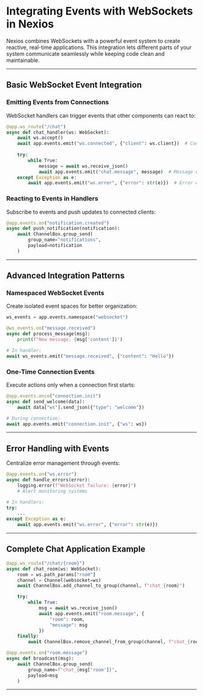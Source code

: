# **Integrating Events with WebSockets in Nexios**  

Nexios combines WebSockets with a powerful event system to create reactive, real-time applications. This integration lets different parts of your system communicate seamlessly while keeping code clean and maintainable.  

---

## **Basic WebSocket Event Integration**  

### **Emitting Events from Connections**  
WebSocket handlers can trigger events that other components can react to:  

```python
@app.ws_route("/chat")
async def chat_handler(ws: WebSocket):
    await ws.accept()
    await app.events.emit("ws.connected", {"client": ws.client})  # Connection event
    
    try:
        while True:
            message = await ws.receive_json()
            await app.events.emit("chat.message", message)  # Message event
    except Exception as e:
        await app.events.emit("ws.error", {"error": str(e)})  # Error event
```

### **Reacting to Events in Handlers**  
Subscribe to events and push updates to connected clients:  

```python
@app.events.on("notification.created")  
async def push_notification(notification):
    await ChannelBox.group_send(
        group_name="notifications",
        payload=notification
    )
```

---

## **Advanced Integration Patterns**  

### **Namespaced WebSocket Events**  
Create isolated event spaces for better organization:  

```python
ws_events = app.events.namespace("websocket")

@ws_events.on("message.received")  
async def process_message(msg):
    print(f"New message: {msg['content']}")

# In handler:
await ws_events.emit("message.received", {"content": "Hello"})
```

### **One-Time Connection Events**  
Execute actions only when a connection first starts:  

```python
@app.events.once("connection.init")  
async def send_welcome(data):
    await data["ws"].send_json({"type": "welcome"})

# During connection:
await app.events.emit("connection.init", {"ws": ws})
```

---

## **Error Handling with Events**  

Centralize error management through events:  

```python
@app.events.on("ws.error")  
async def handle_errors(error):
    logging.error(f"WebSocket failure: {error}")
    # Alert monitoring systems

# In handlers:
try:
    ...
except Exception as e:
    await app.events.emit("ws.error", {"error": str(e)})
```

---

## **Complete Chat Application Example**  

```python
@app.ws_route("/chat/{room}")  
async def chat_room(ws: WebSocket):
    room = ws.path_params["room"]
    channel = Channel(websocket=ws)
    await ChannelBox.add_channel_to_group(channel, f"chat_{room}")

    try:
        while True:
            msg = await ws.receive_json()
            await app.events.emit("room.message", {
                "room": room,
                "message": msg
            })
    finally:
        await ChannelBox.remove_channel_from_group(channel, f"chat_{room}")

@app.events.on("room.message")  
async def broadcast(msg):
    await ChannelBox.group_send(
        group_name=f"chat_{msg['room']}",
        payload=msg
    )
```

---
